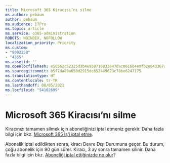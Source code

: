 ```yaml
---
title: Microsoft 365 Kiracısı’nı silme
ms.author: pebaum
author: pebaum
ms.audience: ITPro
ms.topic: article
ms.service: o365-administration
ROBOTS: NOINDEX, NOFOLLOW
localization_priority: Priority
ms.custom:
- "9002250"
- "4355"
ms.assetid: ''
ms.openlocfilehash: e50562c52325d3b4e938716833647dac0616b4e0fb2e643367a697e13f0b9ab2
ms.sourcegitcommit: b5f7da89a650d2915dc652449623c78be6247175
ms.translationtype: HT
ms.contentlocale: tr-TR
ms.lasthandoff: 08/05/2021
ms.locfileid: "54102699"
---
```

# <a name="delete-microsoft-365-tenant"></a>Microsoft 365 Kiracısı’nı silme

Kiracınızı tamamen silmek için aboneliğinizi iptal etmeniz gerekir. Daha fazla bilgi için bkz. [Microsoft 365 İş’i iptal etme](https://docs.microsoft.com/microsoft-365/commerce/subscriptions/cancel-your-subscription?view=o365-worldwide). 
 
Abonelik iptal edildikten sonra, kiracı Devre Dışı Durumuna geçer. Bu durum, çoğu abonelik için 90 gün sürer.  Kiracı, 3 ay sonra tamamen silinir. Daha fazla bilgi için bkz. [Aboneliği iptal ettiğinizde ne olur](https://docs.microsoft.com/microsoft-365/commerce/subscriptions/cancel-your-subscription?view=o365-worldwide#what-happens-when-you-cancel-a-subscription)?
